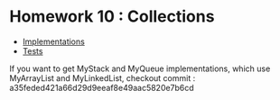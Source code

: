 # Homework 10 : Collections
- [Implementations](https://github.com/ram333n/IntelliStart_homework/tree/develop/homework_10_collections/src/main/java/org/example)
- [Tests](https://github.com/ram333n/IntelliStart_homework/tree/develop/homework_10_collections/src/test/java/org/example)

If you want to get MyStack and MyQueue implementations, which use MyArrayList and MyLinkedList, checkout commit : a35feded421a66d29d9eeaf8e49aac5820e7b6cd
